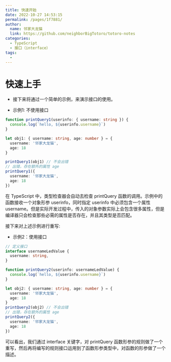 ```yaml
---
title: 快速开始
date: 2022-10-27 14:53:15
permalink: /pages/1f7881/
author: 
  name: 邻家大龙猫
  link: https://github.com/neighborBigTotoro/totoro-notes
categories: 
  - TypeScript
  - 接口（interface）
tags: 
  - 
---
```

# 快速上手



- 接下来将通过一个简单的示例，来演示接口的使用。

- 示例1: 不使用接口
``` ts
function printQuery1(userinfo: { username: string }) {
  console.log(`hello, ${userinfo.username}`)
}

let obj1: { username: string, age: number } = {
  username: '邻家大龙猫',
  age: 18
}

printQuery1(obj1) // 不会出错
// 出错，存在额外的属性 age
printQuery1({
  username: '邻家大龙猫',
  age: 18
})
```

在 TypeScript 中，类型检查器会自动去检查 printQuery 函数的调用。示例中的函数接收一个对象形参 userinfo，同时指定 userinfo 中必须包含一个属性 username。但是实际开发过程中，传入的对象参数实际上会包含很多属性，但是编译器只会检查那些必需的属性是否存在，并且其类型是否匹配。


接下来对上述示例进行重写:

- 示例2：使用接口
``` ts
// 定义接口
interface usernameLedValue {
  username: string,
}

function printQuery2(userinfo: usernameLedValue) {
  console.log(`hello, ${userinfo.username}`)
}

let obj2: { username: string, age: number } = {
  username: '邻家大龙猫',
  age: 18
}
printQuery2(obj2) // 不会出错
// 出错，存在额外的属性 age
printQuery2({
  username: '邻家大龙猫',
  age: 18
})
```

可以看出，我们通过 interface 关键字，对 printQuery 函数形参的规则做了一个重写，然后再将编写的规则接口运用到了函数形参类型中，对函数的形参做了一个描述。





